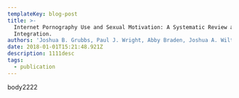 ```yaml
---
templateKey: blog-post
title: >-
  Internet Pornography Use and Sexual Motivation: A Systematic Review and
  Integration.
authors: 'Joshua B. Grubbs, Paul J. Wright, Abby Braden, Joshua A. Wilt, Shane W. Kraus'
date: 2018-01-01T15:21:48.921Z
description: 1111desc
tags:
  - publication
---
```

body2222
